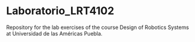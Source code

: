 # Laboratorio_LRT4102
Repository for the lab exercises of the course Design of Robotics Systems at Universidad de las Américas Puebla.
